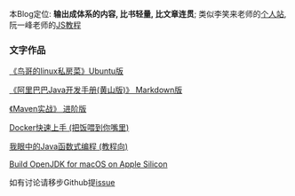 
 本Blog定位:
 **输出成体系的内容, 比书轻量, 比文章连贯**; 类似李笑来老师的[个人站](https://lixiaolai.com/), 阮一峰老师的[JS教程](https://wangdoc.com/javascript/)


### 文字作品

[《鸟哥的linux私房菜》Ubuntu版](/linux/bird-linux)

[《阿里巴巴Java开发手册(黄山版)》 Markdown版](/alibaba-java-guide/guide)

[《Maven实战》 进阶版 ](/maven)


[Docker快速上手 (把饭喂到你嘴里)](/docker)


[我眼中的Java函数式编程 (教程向)](/java/lambda)


[Build OpenJDK for macOS on Apple Silicon](/java/java)



如有讨论请移步Github提[issue](https://github.com/lijileiGood/lijileiGood.github.io/issues)